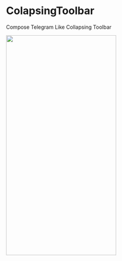 # ColapsingToolbar
Compose Telegram Like Collapsing Toolbar

<img src="https://user-images.githubusercontent.com/10692245/221384384-60349670-d846-48b8-b4b5-232ddbc7e2f2.gif" width="300" height="600"/>
